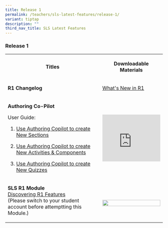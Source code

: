 ```yaml
---
title: Release 1
permalink: /teachers/sls-latest-features/release-1/
variant: tiptap
description: ""
third_nav_title: SLS Latest Features
---
```

<h3>Release 1</h3>
<table style="minWidth: 50px">
<colgroup>
<col>
<col>
</colgroup>
<tbody>
<tr>
<th rowspan="1" colspan="1">
<p>Titles</p>
</th>
<th rowspan="1" colspan="1">
<p>Downloadable Materials</p>
</th>
</tr>
<tr>
<td rowspan="1" colspan="1">
<p><strong>R1 Changelog</strong>
</p>
</td>
<td rowspan="1" colspan="1">
<p><a href="/whats-new-in-r2/" rel="noopener noreferrer nofollow" target="_blank">What's New in R1</a>
</p>
</td>
</tr>
<tr>
<td rowspan="1" colspan="1">
<p><strong>Authoring Co-Pilot</strong>
</p>
<p>User Guide:</p>
<ol data-tight="true" class="tight">
<li>
<p><a href="/teacher-user-guide/author/use-authoring-copilot-to-create-new-sections/" rel="noopener nofollow" target="_blank">Use Authoring Copilot to create New Sections</a>
</p>
</li>
<li>
<p><a href="/teacher-user-guide/author/use-authoring-copilot-to-create-new-activities-components/" rel="noopener nofollow" target="_blank">Use Authoring Copilot to create New Activities &amp; Components</a>
</p>
</li>
<li>
<p><a href="/teacher-user-guide/author/use-authoring-copilot-to-create-new-quizzes/" rel="noopener nofollow" target="_blank">Use Authoring Copilot to create New Quizzes</a>
</p>
</li>
</ol>
</td>
<td rowspan="1" colspan="1">
<div class="iframe-wrapper">
<iframe height="100%" width="100%" allowfullscreen="true" frameborder="0" src="https://www.youtube.com/embed/NdY-iSl1ubg"></iframe>
</div>
</td>
</tr>
<tr>
<td rowspan="1" colspan="1">
<p><strong>SLS R1 Module</strong>
<br><a href="https://go.gov.sg/r1features" rel="noopener noreferrer nofollow" target="_blank">Discovering R1 Features</a>
<br>(Please switch to your student account before attemptting this Module.)</p>
</td>
<td rowspan="1" colspan="1">
<p></p>
<div class="isomer-image-wrapper">
<img style="width: 100%" height="auto" width="100%" alt="" src="/images/2Teacher/R1_module.jpg">
</div>
</td>
</tr>
</tbody>
</table>
<p></p>